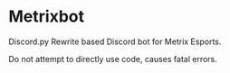 # Metrixbot
Discord.py Rewrite based Discord bot for Metrix Esports.

Do not attempt to directly use code, causes fatal errors.
